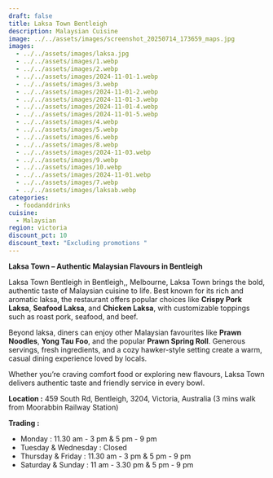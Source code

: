 ```yaml
---
draft: false
title: Laksa Town Bentleigh
description: Malaysian Cuisine
image: ../../assets/images/screenshot_20250714_173659_maps.jpg
images:
  - ../../assets/images/laksa.jpg
  - ../../assets/images/1.webp
  - ../../assets/images/2.webp
  - ../../assets/images/2024-11-01-1.webp
  - ../../assets/images/3.webp
  - ../../assets/images/2024-11-01-2.webp
  - ../../assets/images/2024-11-01-3.webp
  - ../../assets/images/2024-11-01-4.webp
  - ../../assets/images/2024-11-01-5.webp
  - ../../assets/images/4.webp
  - ../../assets/images/5.webp
  - ../../assets/images/6.webp
  - ../../assets/images/8.webp
  - ../../assets/images/2024-11-03.webp
  - ../../assets/images/9.webp
  - ../../assets/images/10.webp
  - ../../assets/images/2024-11-01.webp
  - ../../assets/images/7.webp
  - ../../assets/images/laksab.webp
categories:
  - foodanddrinks
cuisine:
  - Malaysian
region: victoria
discount_pct: 10
discount_text: "Excluding promotions "
---
```

**Laksa Town – Authentic Malaysian Flavours in Bentleigh**

Laksa Town Bentleigh in Bentleigh,, Melbourne, Laksa Town brings the bold, authentic taste of Malaysian cuisine to life. Best known for its rich and aromatic laksa, the restaurant offers popular choices like **Crispy Pork Laksa**, **Seafood Laksa**, and **Chicken Laksa**, with customizable toppings such as roast pork, seafood, and beef.

Beyond laksa, diners can enjoy other Malaysian favourites like **Prawn Noodles**, **Yong Tau Foo**, and the popular **Prawn Spring Roll**. Generous servings, fresh ingredients, and a cozy hawker-style setting create a warm, casual dining experience loved by locals.

Whether you’re craving comfort food or exploring new flavours, Laksa Town delivers authentic taste and friendly service in every bowl.

**Location :** [](<>)459 South Rd, Bentleigh, 3204, Victoria, Australia (3 mins walk from Moorabbin Railway Station)

**Trading :**[](https://hmginternational.com/partner/laksa_town_-_clayton/)

* Monday : 11.30 am - 3 pm & 5 pm - 9 pm
* Tuesday & Wednesday : Closed
* Thursday & Friday : 11.30 am - 3 pm & 5 pm - 9 pm
* Saturday & Sunday : 11 am - 3.30 pm & 5 pm - 9 pm
